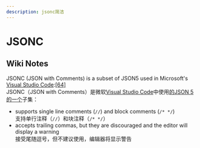```yaml
---
description: jsonc简洁
---
```


# JSONC

## Wiki Notes

JSONC (JSON with Comments) is a subset of JSON5 used in Microsoft's [Visual Studio Code](https://en.wikipedia.org/wiki/Visual\_Studio\_Code):[\[64\]](https://en.wikipedia.org/wiki/JSON#cite\_note-65)\
JSONC（JSON with Comments）是微软[Visual Studio Code](https://en.wikipedia.org/wiki/Visual\_Studio\_Code)中使用[的JSON 5的一个](https://en.wikipedia.org/wiki/JSON#cite\_note-65)子集：

* supports single line comments (`//`) and block comments (`/* */`)\
  支持单行注释（`//`）和块注释（`/* */`）
* accepts trailing commas, but they are discouraged and the editor will display a warning\
  接受尾随逗号，但不建议使用，编辑器将显示警告
